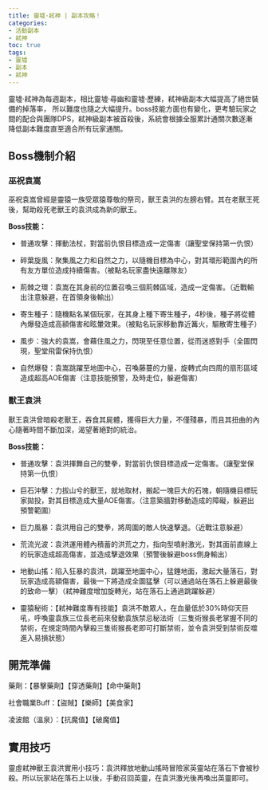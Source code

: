 ```yaml
---
title: 靈墟·弒神 | 副本攻略！
categories: 
- 活動副本
- 弒神
toc: true
tags:
- 靈墟
- 副本
- 弒神
---
```


靈墟·弒神為每週副本，相比靈墟·尋幽和靈墟·歷練，弒神級副本大幅提高了絕世裝備的掉落率， 所以難度也隨之大幅提升。boss技能方面也有變化，更考驗玩家之間的配合與團隊DPS，弒神級副本被首殺後，系統會根據全服累計通關次數逐漸降低副本難度直至適合所有玩家通關。<!--more-->

## Boss機制介紹

### 巫祝袁嵩 

巫祝袁嵩曾經是靈猿一族受眾猿尊敬的祭司，獸王袁洪的左膀右臂。其在老獸王死後，幫助殺死老獸王的袁洪成為新的獸王。

**Boss技能：**

+ 普通攻擊：揮動法杖，對當前仇恨目標造成一定傷害（讓聖堂保持第一仇恨）

+ 碎葉旋風：聚集風之力和自然之力，以隨機目標為中心，對其環形範圍內的所有友方單位造成持續傷害。（被點名玩家盡快遠離隊友）

+ 荊棘之環：袁嵩在其身前的位置召喚三個荊棘區域，造成一定傷害。（近戰輸出注意躲避，在首領身後輸出）

+ 寄生種子：隨機點名某個玩家，在其身上種下寄生種子，4秒後，種子將從體內爆發造成高額傷害和眩暈效果。（被點名玩家移動靠近篝火，驅散寄生種子）

+ 風步：強大的袁嵩，會藉住風之力，閃現至任意位置，從而迷惑對手（全圖閃現，聖堂飛雷保持仇恨）

+ 自然爆發：袁嵩跳躍至地圖中心，召喚藤蔓的力量，旋轉式向四周的扇形區域造成超高AOE傷害（注意技能預警，及時走位，躲避傷害）

### 獸王袁洪

獸王袁洪曾暗殺老獸王，吞食其屍體，獲得巨大力量，不僅殘暴，而且其扭曲的內心隨著時間不斷加深，渴望著絕對的統治。

**Boss技能：**

+ 普通攻擊：袁洪揮舞自己的雙拳，對當前仇恨目標造成一定傷害。（讓聖堂保持第一仇恨）

+ 巨石沖擊：力拔山兮的獸王，就地取材，搬起一塊巨大的石塊，朝隨機目標玩家拋投，對其目標造成大量AOE傷害。（注意築牆對移動造成的障礙，躲避出預警範圍）

+ 巨力風暴：袁洪用自己的雙拳，將周圍的敵人快速擊退。（近戰注意躲避）

+ 荒流光波：袁洪運用體內積蓄的洪荒之力，指向型噴射激光，對其面前直線上的玩家造成超高傷害，並造成擊退效果（預警後躲避boss側身輸出）

+ 地動山搖：陷入狂暴的袁洪，跳躍至地圖中心，猛錘地面，激起大量落石，對玩家造成高額傷害，最後一下將造成全圖猛擊（可以通過站在落石上躲避最後的致命一擊）（弒神難度增加旋轉光，站在落石上通過跳躍躲避）

+ 靈猿秘術：【弒神難度專有技能】袁洪不敵眾人，在血量低於30%時仰天巨吼，呼喚靈袁族三位長老前來發動袁族禁忌秘法術（三隻術猴長老掌握不同的禁術，在規定時間內擊殺三隻術猴長老即可打斷禁術，並令袁洪受到禁術反噬進入易損狀態）

## 開荒準備

藥劑：【暴擊藥劑】【穿透藥劑】【命中藥劑】

社會職業Buff：【盜賊】【樂師】【美食家】      

凌波館（溫泉）：【抗魔值】【破魔值】

## 實用技巧

靈虛弒神獸王袁洪實用小技巧：袁洪釋放地動山搖時冒險家英靈站在落石下會被秒殺。所以玩家站在落石上以後，手動召回英靈，在袁洪激光後再喚出英靈即可。